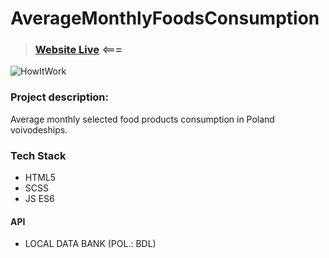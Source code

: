 # AverageMonthlyFoodsConsumption

> ### [Website Live](https://kkasztann.github.io/AverageMonthlyFoodsConsumption/) <===

![HowItWork](howItWork.gif)

### Project description:
Average monthly selected food products consumption in Poland voivodeships.

### Tech Stack
* HTML5
* SCSS
* JS ES6

#### API
* LOCAL DATA BANK (POL.: BDL)









